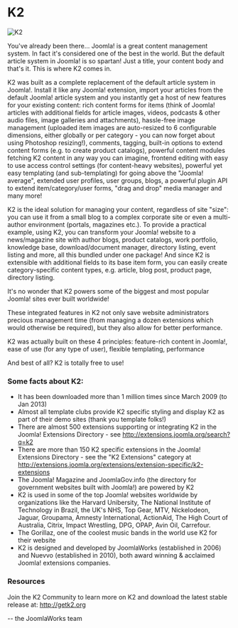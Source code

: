 K2
==

![K2](http://getk2.org/assets/files/logo/K2_logo_600x237_24b.png)

You've already been there... Joomla! is a great content management system. In fact it's considered one of the best in the world. But the default article system in Joomla! is so spartan! Just a title, your content body and that's it. This is where K2 comes in.

K2 was built as a complete replacement of the default article system in Joomla!. Install it like any Joomla! extension, import your articles from the default Joomla! article system and you instantly get a host of new features for your existing content: rich content forms for items (think of Joomla! articles with additional fields for article images, videos, podcasts & other audio files, image galleries and attachments), hassle-free image management (uploaded item images are auto-resized to 6 configurable dimensions, either globally or per category - you can now forget about using Photoshop resizing!), comments, tagging, built-in options to extend content forms (e.g. to create product catalogs), powerful content modules fetching K2 content in any way you can imagine, frontend editing with easy to use access control settings (for content-heavy websites), powerful yet easy templating (and sub-templating) for going above the "Joomla! average", extended user profiles, user groups, blogs, a powerful plugin API to extend item/category/user forms, "drag and drop" media manager and many more!

K2 is the ideal solution for managing your content, regardless of site "size": you can use it from a small blog to a complex corporate site or even a multi-author environment (portals, magazines etc.). To provide a practical example, using K2, you can transform your Joomla! website to a news/magazine site with author blogs, product catalogs, work portfolio, knowledge base, download/document manager, directory listing, event listing and more, all this bundled under one package! And since K2 is extensible with additional fields to its base item form, you can easily create category-specific content types, e.g. article, blog post, product page, directory listing.

It's no wonder that K2 powers some of the biggest and most popular Joomla! sites ever built worldwide!

These integrated features in K2 not only save website administrators precious management time (from managing a dozen extensions which would otherwise be required), but they also allow for better performance.

K2 was actually built on these 4 principles: feature-rich content in Joomla!, ease of use (for any type of user), flexible templating, performance

And best of all? K2 is totally free to use!


### Some facts about K2:
* It has been downloaded more than 1 million times since March 2009 (to Jan 2013)
* Almost all template clubs provide K2 specific styling and display K2 as part of their demo sites (thank you template folks!)
* There are almost 500 extensions supporting or integrating K2 in the Joomla! Extensions Directory - see http://extensions.joomla.org/search?q=k2
* There are more than 150 K2 specific extensions in the Joomla! Extensions Directory - see the "K2 Extensions" category at http://extensions.joomla.org/extensions/extension-specific/k2-extensions
* The Joomla! Magazine and JoomlaGov.info (the directory for government websites built with Joomla!) are powered by K2
* K2 is used in some of the top Joomla! websites worldwide by organizations like the Harvard Unibersity, The National Institute of Technology in Brazil, the UK's NHS, Top Gear, MTV, Nickelodeon, Jaguar, Groupama, Amnesty International, ActionAid, The High Court of Australia, Citrix, Impact Wrestling, DPG, OPAP, Avin Oil, Carrefour.
* The Gorillaz, one of the coolest music bands in the world use K2 for their website
* K2 is designed and developed by JoomlaWorks (established in 2006) and Nuevvo (established in 2010), both award winning & acclaimed Joomla! extensions companies. 


### Resources
Join the K2 Community to learn more on K2 and download the latest stable release at: http://getk2.org

-- the JoomlaWorks team
